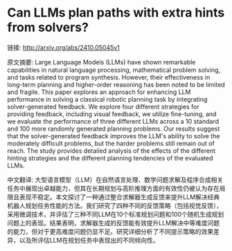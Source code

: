 # Can LLMs plan paths with extra hints from solvers?

链接: http://arxiv.org/abs/2410.05045v1

原文摘要:
Large Language Models (LLMs) have shown remarkable capabilities in natural
language processing, mathematical problem solving, and tasks related to program
synthesis. However, their effectiveness in long-term planning and higher-order
reasoning has been noted to be limited and fragile. This paper explores an
approach for enhancing LLM performance in solving a classical robotic planning
task by integrating solver-generated feedback. We explore four different
strategies for providing feedback, including visual feedback, we utilize
fine-tuning, and we evaluate the performance of three different LLMs across a
10 standard and 100 more randomly generated planning problems. Our results
suggest that the solver-generated feedback improves the LLM's ability to solve
the moderately difficult problems, but the harder problems still remain out of
reach. The study provides detailed analysis of the effects of the different
hinting strategies and the different planning tendencies of the evaluated LLMs.

中文翻译:
大型语言模型（LLM）在自然语言处理、数学问题求解及程序合成相关任务中展现出卓越能力，但其在长期规划与高阶推理方面的有效性仍被认为存在局限且表现不稳定。本文探讨了一种通过整合求解器生成反馈来提升LLM解决经典机器人规划任务性能的方法。我们研究了四种不同的反馈策略（包括视觉反馈），采用微调技术，并评估了三种不同LLM在10个标准规划问题和100个随机生成规划问题上的表现。结果表明，求解器生成的反馈能有效提升LLM解决中等难度问题的能力，但对于更高难度问题仍显不足。研究详细分析了不同提示策略的效果差异，以及所评估LLM在规划任务中表现出的不同倾向性。
